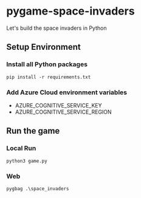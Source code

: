 # pygame-space-invaders
Let's build the space invaders in Python

## Setup Environment

### Install all Python packages
`pip install -r requirements.txt`

### Add Azure Cloud environment variables
- AZURE_COGNITIVE_SERVICE_KEY
- AZURE_COGNITIVE_SERVICE_REGION

## Run the game

### Local Run
`python3 game.py` 
 
### Web
`pygbag .\space_invaders`
